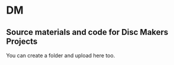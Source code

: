 # DM
## Source materials and code for Disc Makers Projects
You can create a folder and upload here too.
